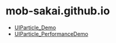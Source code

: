 mob-sakai.github.io
===

- [UIParticle_Demo](https://mob-sakai.github.io/demos/UIParticle_Demo/index.html)
- [UIParticle_PerformanceDemo](https://mob-sakai.github.io/demos/UIParticle_PerformanceDemo/index.html)
